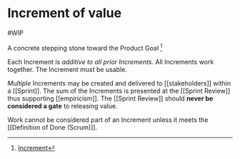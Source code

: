 # Increment of value
#WIP 

A concrete stepping stone toward the Product Goal [^1]

Each Increment is _additive to all prior Increments_. All Increments work together. The Increment must be usable.

_Multiple_ Increments may be created and delivered to [[stakeholders]] within a [[Sprint]]. The sum of the Increments is presented at the [[Sprint Review]] thus supporting [[empiricism]]. The [[Sprint Review]] should **never be considered a gate** to releasing value.

Work cannot be considered part of an Increment unless it meets the [[Definition of Done (Scrum)]]. 

[^1]: [Increment](https://scrumguides.org/scrum-guide.html#increment)